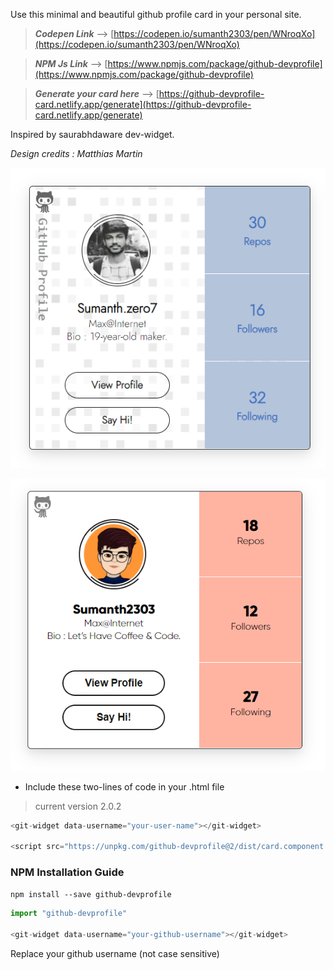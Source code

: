 Use this minimal and beautiful github profile card in your personal site.

> ***Codepen Link*** --> [https://codepen.io/sumanth2303/pen/WNroqXo](https://codepen.io/sumanth2303/pen/WNroqXo)

> ***NPM Js Link*** --> [https://www.npmjs.com/package/github-devprofile](https://www.npmjs.com/package/github-devprofile)

> ***Generate your card here*** --> [https://github-devprofile-card.netlify.app/generate](https://github-devprofile-card.netlify.app/generate)

 Inspired by saurabhdaware dev-widget.

*Design credits : Matthias Martin*

![alt text](https://raw.githubusercontent.com/MovingMelody/github-devprofile/main/src/githubDEV2.png "Logo Title Text 1")
<!-- ![alt text](https://raw.githubusercontent.com/MovingMelody/github-devprofile/main/src/mirror.png "Logo Title Text 1") -->
![alt text](https://raw.githubusercontent.com/MovingMelody/Premium-Fonts/master/Annotation%202020-06-19%20171727.png "Logo Title Text 1")


- Include these two-lines of code in your .html file
> current version 2.0.2

```javascript
<git-widget data-username="your-user-name"></git-widget>

<script src="https://unpkg.com/github-devprofile@2/dist/card.component.min.mjs" type="module"></script>
```

### NPM Installation Guide

` npm install --save github-devprofile `


```javascript
import "github-devprofile"

<git-widget data-username="your-github-username"></git-widget>
```

Replace your github username (not case sensitive)
